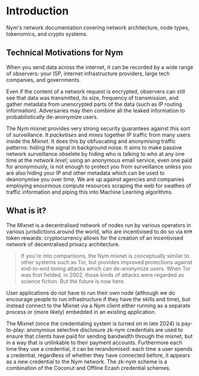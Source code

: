 # Introduction
Nym's network documentation covering network architecture, node types, tokenomics, and crypto systems.

## Technical Motivations for Nym
When you send data across the internet, it can be recorded by a wide range of observers: your ISP, internet infrastructure providers, large tech companies, and governments.

Even if the content of a network request is encrypted, observers can still see that data was transmitted, its size, frequency of transmission, and gather metadata from unencrypted parts of the data (such as IP routing information). Adversaries may then combine all the leaked information to probabilistically de-anonymize users.

The Nym mixnet provides very strong security guarantees against this sort of surveillance. It _packetises_ and _mixes_ together IP traffic from many users inside the _Mixnet_. It does this by obfuscating and anonymising traffic patterns: hiding the signal in background noise. It aims to make passive network surveillance obselete by hiding who is talking to who at any one time at the _network level_; using an anonymous email service, even one paid for anonymously, is not enough to protect you from surveillance unless you are also hiding your IP and other metadata which can be used to deanonymise you over time. We are up against agencies and companies employing enourmous compute resources scraping the web for swathes of traffic information and piping this into Machine Learning algorithms.

## What is it?
The Mixnet is a decentralised network of nodes run by various operators in various jurisdictions around the world, who are incentivised to do so via `NYM` token rewards: cryptocurrency allows for the creation of an incentivised network of decentralised privacy architecture.

> If you're into comparisons, the Nym mixnet is conceptually similar to other systems such as Tor, but provides improved protections against end-to-end timing attacks which can de-anonymize users. When Tor was first fielded, in 2002, those kinds of attacks were regarded as science fiction. But the future is now here.

User applications do not have to run their own node (although we do encourage people to run infrastructure if they have the skills and time), but instead connect to the Mixnet via a Nym client either running as a separate process or (more likely) embedded in an existing application.

The Mixnet (once the credentialing system is turned on in late 2024) is pay-to-play: anonymous selective disclosure zk-nym credentials are used to ensure that clients have paid for sending bandwidth through the mixnet, but in a way that is unlinkable to their payment accounts. Furthermore each time they use a credential, it can be rerandomised: each time a user spends a credential, regardless of whether they have connected before, it appears as a new credential to the Nym network. The zk-nym scheme is a combination of the Coconut and Offline Ecash credential schemes.
